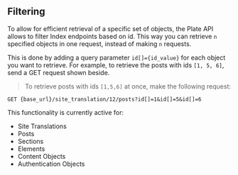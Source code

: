 ## Filtering

To allow for efficient retrieval of a specific set of objects, the Plate API
allows to filter Index endpoints based on id. This way you can retrieve `n`
specified objects in one request, instead of making `n` requests.

This is done by adding a query parameter `id[]={id_value}` for each object you 
want to retrieve. For example, to retrieve the posts with ids `[1, 5, 6]`, send
a GET request shown beside.

> To retrieve posts with ids `[1,5,6]` at once, make the following request:
```
GET {base_url}/site_translation/12/posts?id[]=1&id[]=5&id[]=6
```

This functionality is currently active for:

- Site Translations
- Posts
- Sections
- Elements
- Content Objects
- Authentication Objects
